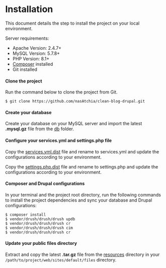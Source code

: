 # Installation

This document details the step to install the project on your local environment.

Server requirements:

- Apache Version: 2.4.7+
- MySQL Version: 5.7.8+
- PHP Version: 8.1+
- [Composer](https://getcomposer.org/) installed
- Git installed

#### Clone the project

Run the command below to clone the project from Git.

```
$ git clone https://github.com/nasAtchia/clean-blog-drupal.git
```

#### Create your database

Create your database on your MySQL server and import the latest ****.mysql.gz**** file from the [db](../db) folder.

#### Configure your services.yml and settings.php file

Copy the [services.yml.dist](../web/sites/default/services.yml.dist) file and rename to services.yml and update the configurations according to your environment.

Copy the [settings.php.dist](../web/sites/default/settings.php.dist) file and rename to settings.php and update the configurations according to your environment.

#### Composer and Drupal configurations

In your terminal and the project root directory, run the following commands to install the project dependencies and sync your database and Drupal configurations:

```
$ composer install
$ vendor/drush/drush/drush updb
$ vendor/drush/drush/drush cr
$ vendor/drush/drush/drush cim
$ vendor/drush/drush/drush cr
```

#### Update your public files directory

Extract and copy the latest **.tar.gz** file from the [resources](../resources) directory in your `/path/to/project/web/sites/default/files` directory.

